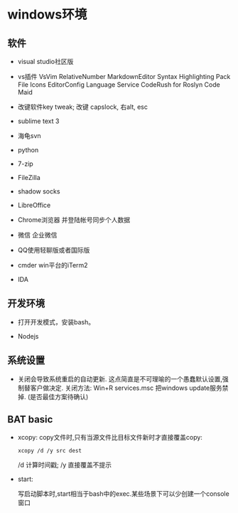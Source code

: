 # windows环境

## 软件

* visual studio社区版
* vs插件
  VsVim
  RelativeNumber
  MarkdownEditor
  Syntax Highlighting Pack
  File Icons
  EditorConfig Language Service
  CodeRush for Roslyn
  Code Maid
* 改键软件key tweak; 改键 capslock, 右alt, esc
* sublime text 3
* 海龟svn
* python
* 7-zip
* FileZilla
* shadow socks
* LibreOffice

* Chrome浏览器 并登陆帐号同步个人数据

* 微信 企业微信
* QQ使用轻聊版或者国际版

* cmder win平台的iTerm2

* IDA

## 开发环境

* 打开开发模式，安装bash。

* Nodejs

## 系统设置

* 关闭会导致系统重启的自动更新.
  这点简直是不可理喻的一个愚蠢默认设置,强制替客户做决定.
  关闭方法: Win+R services.msc 把windows update服务禁掉.
  (是否最佳方案待确认)


## BAT basic

* xcopy:
  copy文件时,只有当源文件比目标文件新时才直接覆盖copy:

  ```
  xcopy /d /y src dest
  ```
  /d 计算时间戳; /y 直接覆盖不提示

* start:

  写启动脚本时,start相当于bash中的exec.某些场景下可以少创建一个console窗口

